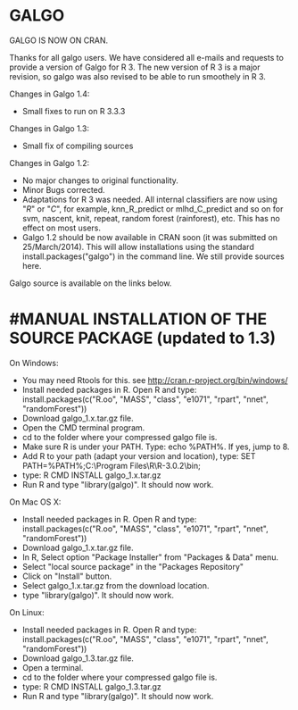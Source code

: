 # GALGO

GALGO IS NOW ON CRAN.


Thanks for all galgo users. We have considered all e-mails and requests to provide a version of Galgo for R 3. The new version of R 3 is a major revision, so galgo was also revised to be able to run smoothely in R 3.

Changes in Galgo 1.4:
- Small fixes to run on R 3.3.3

Changes in Galgo 1.3:
- Small fix of compiling sources

Changes in Galgo 1.2:
- No major changes to original functionality.
- Minor Bugs corrected.
- Adaptations for R 3 was needed. All internal classifiers are now using "_R_" or "_C_", for example, knn_R_predict or mlhd_C_predict and so on for svm, nascent, knit, repeat, random forest (rainforest), etc. This has no effect on most users.
- Galgo 1.2 should be now available in CRAN soon (it was submitted on 25/March/2014). This will allow installations using the standard install.packages("galgo") in the command line. We still provide sources here.

Galgo source is available on the links below.

#MANUAL INSTALLATION OF THE SOURCE PACKAGE (updated to 1.3)
===========================================================
On Windows:
- You may need Rtools for this. see http://cran.r-project.org/bin/windows/
- Install needed packages in R. Open R and type: install.packages(c("R.oo", "MASS", "class", "e1071", "rpart", "nnet", "randomForest"))
- Download galgo_1.x.tar.gz file.
- Open the CMD terminal program.
- cd to the folder where your compressed galgo file is.
- Make sure R is under your PATH. Type: echo %PATH%. If yes, jump to 8.
- Add R to your path (adapt your version and location), type: SET PATH=%PATH%;C:\Program Files\R\R-3.0.2\bin;
- type: R CMD INSTALL galgo_1.x.tar.gz
- Run R and type "library(galgo)". It should now work.

On Mac OS X:
- Install needed packages in R. Open R and type: install.packages(c("R.oo", "MASS", "class", "e1071", "rpart", "nnet", "randomForest"))
- Download galgo_1.x.tar.gz file.
- In R, Select option "Package Installer" from "Packages & Data" menu.
- Select "local source package" in the "Packages Repository"
- Click on "Install" button.
- Select galgo_1.x.tar.gz from the download location.
- type "library(galgo)". It should now work.

On Linux:
- Install needed packages in R. Open R and type: install.packages(c("R.oo", "MASS", "class", "e1071", "rpart", "nnet", "randomForest"))
- Download galgo_1.3.tar.gz file.
- Open a terminal.
- cd to the folder where your compressed galgo file is.
- type: R CMD INSTALL galgo_1.3.tar.gz
- Run R and type "library(galgo)". It should now work.
